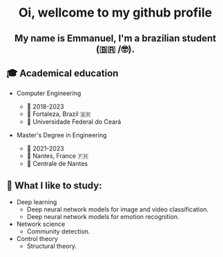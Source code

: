 <h1 align="center">Oi, wellcome to my github profile</h1>
<h2 align="center">My name is Emmanuel, I'm a brazilian student (🇧🇷 /🤓).</h2>




 ## 🎓 Academical education
  -  Computer Engineering
       -  :calendar: 2018-2023 
       -  📍 Fortaleza, Brazil 🇧🇷 
       -  🏫 Universidade Federal do Ceará
  
  -  Master's Degree in Engineering
        -  :calendar: 2021-2023
        - 📍 Nantes, France :fr: 
        -  🏫 Centrale de Nantes 
     
## :eyes: What I like to study:
  - Deep learning
    - Deep neural network models for image and video classification.
    - Deep neural network models for emotion recognition. 
  - Network science
    - Community detection.
  - Control theory
    - Structural theory.

